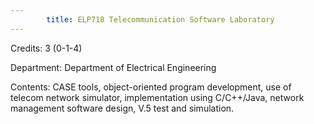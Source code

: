 ```yaml
---
        title: ELP718 Telecommunication Software Laboratory
---
```

Credits: 3 (0-1-4)

Department: Department of Electrical Engineering

Contents: CASE tools, object-oriented program development, use of telecom network simulator, implementation using C/C++/Java, network management software design, V.5 test and simulation.